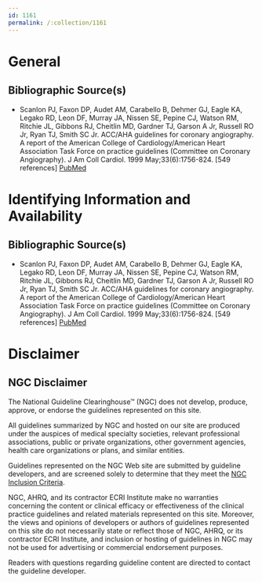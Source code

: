 ```yaml
---
id: 1161
permalink: /:collection/1161
---
```


# General

## Bibliographic Source(s)

- Scanlon PJ, Faxon DP, Audet AM, Carabello B, Dehmer GJ, Eagle KA, Legako RD, Leon DF, Murray JA, Nissen SE, Pepine CJ, Watson RM, Ritchie JL, Gibbons RJ, Cheitlin MD, Gardner TJ, Garson A Jr, Russell RO Jr, Ryan TJ, Smith SC Jr. ACC/AHA guidelines for coronary angiography. A report of the American College of Cardiology/American Heart Association Task Force on practice guidelines (Committee on Coronary Angiography). J Am Coll Cardiol. 1999 May;33(6):1756-824. [549 references] [ PubMed ](http://www.ncbi.nlm.nih.gov/entrez/query.fcgi?cmd=Retrieve&db=pubmed&dopt=Abstract&list_uids=10334456)

# Identifying Information and Availability

## Bibliographic Source(s)

- Scanlon PJ, Faxon DP, Audet AM, Carabello B, Dehmer GJ, Eagle KA, Legako RD, Leon DF, Murray JA, Nissen SE, Pepine CJ, Watson RM, Ritchie JL, Gibbons RJ, Cheitlin MD, Gardner TJ, Garson A Jr, Russell RO Jr, Ryan TJ, Smith SC Jr. ACC/AHA guidelines for coronary angiography. A report of the American College of Cardiology/American Heart Association Task Force on practice guidelines (Committee on Coronary Angiography). J Am Coll Cardiol. 1999 May;33(6):1756-824. [549 references] [ PubMed ](http://www.ncbi.nlm.nih.gov/entrez/query.fcgi?cmd=Retrieve&db=pubmed&dopt=Abstract&list_uids=10334456)

# Disclaimer

## NGC Disclaimer

The National Guideline Clearinghouse™ (NGC) does not develop, produce, approve, or endorse the guidelines represented on this site.

All guidelines summarized by NGC and hosted on our site are produced under the auspices of medical specialty societies, relevant professional associations, public or private organizations, other government agencies, health care organizations or plans, and similar entities.

Guidelines represented on the NGC Web site are submitted by guideline developers, and are screened solely to determine that they meet the [NGC Inclusion Criteria](/help-and-about/summaries/inclusion-criteria).

NGC, AHRQ, and its contractor ECRI Institute make no warranties concerning the content or clinical efficacy or effectiveness of the clinical practice guidelines and related materials represented on this site. Moreover, the views and opinions of developers or authors of guidelines represented on this site do not necessarily state or reflect those of NGC, AHRQ, or its contractor ECRI Institute, and inclusion or hosting of guidelines in NGC may not be used for advertising or commercial endorsement purposes.

Readers with questions regarding guideline content are directed to contact the guideline developer.

